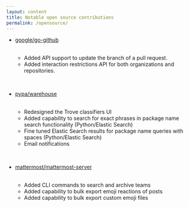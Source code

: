 ```yaml
---
layout: content
title: Notable open source contributions
permalink: /opensource/
---
```


- [google/go-github](https://github.com/google/go-github/pulls?q=is%3Apr+author%3Awaseem18+is%3Aclosed+review%3Aapproved)
  
  <br>
  
  * Added API support to update the branch of a pull request.
  * Added interaction restrictions API for both organizations and repositories.

<br>

- [pypa/warehouse](https://github.com/pypa/warehouse/pulls?q=is%3Apr+author%3Awaseem18+is%3Aclosed)
  
  <br>
  
  * Redesigned the Trove classifiers UI
  * Added capability to search for exact phrases in package name search functionality (Python/Elastic Search)
  * Fine tuned Elastic Search results for package name queries with spaces (Python/Elastic Search)
  * Email notifications
  
  
<br>

- [mattermost/mattermost-server](https://github.com/mattermost/mattermost-server/pulls?q=is%3Apr+author%3Awaseem18+is%3Aclosed)

  <br>
  
  * Added CLI commands to search and archive teams
  * Added capability to bulk export emoji reactions of posts
  * Added capability to bulk export custom emoji files
  
